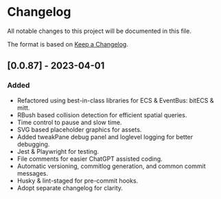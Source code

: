 # Changelog

All notable changes to this project will be documented in this file.

The format is based on [Keep a Changelog](https://keepachangelog.com/en/1.1.0/).

## [0.0.87] - 2023-04-01

### Added

- Refactored using best-in-class libraries for ECS & EventBus: bitECS & mitt.
- RBush based collision detection for efficient spatial queries.
- Time control to pause and slow time.
- SVG based placeholder graphics for assets.
- Added tweakPane debug panel and loglevel logging for better debugging.
- Jest & Playwright for testing.
- File comments for easier ChatGPT assisted coding.
- Automatic versioning, commitlog generation, and common commit messages.
- Husky & lint-staged for pre-commit hooks.
- Adopt separate changelog for clarity.
